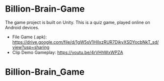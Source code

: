 # Billion-Brain-Game
The game project is built on Unity. This is a quiz game, played online on Android devices.

- File Game (.apk): https://drive.google.com/file/d/1gW5sV1HlIxzRUR7DjkyXSDYocbNkT_sd/view?usp=sharing
- Clip Demo Gameplay: https://youtu.be/4rVHhWxWPZA
# Billion-Brain_Game
